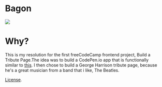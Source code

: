Bagon
====================

<img src=https://cdn.bulbagarden.net/upload/thumb/d/d2/371Bagon.png/250px-371Bagon.png>

Why?
=============

This is my resolution for the first freeCodeCamp frontend project, Build a Tribute Page.The idea was to build a CodePen.io app that is functionally similar to [this](https://codepen.io/FreeCodeCamp/full/NNvBQW/). I then chose to build a George Harrison tribute page, because he's a great musician from a band that i like, The Beatles.

[License](https://codepen.io/gustavocsalvador/pen/zEJBdj/license).
